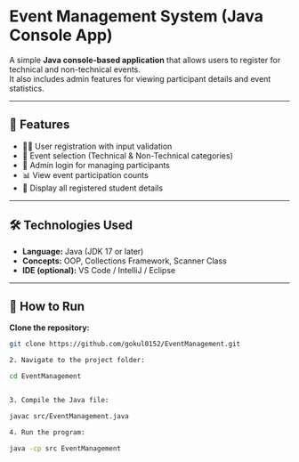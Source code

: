 # Event Management System (Java Console App) 

A simple **Java console-based application** that allows users to register for technical and non-technical events.  
It also includes admin features for viewing participant details and event statistics.

---

## 🌟 Features
- 🧍‍♀️ User registration with input validation  
- 🧾 Event selection (Technical & Non-Technical categories)  
- 🔐 Admin login for managing participants  
- 📊 View event participation counts  
- 🏫 Display all registered student details  

---

## 🛠️ Technologies Used
- **Language:** Java (JDK 17 or later)  
- **Concepts:** OOP, Collections Framework, Scanner Class  
- **IDE (optional):** VS Code / IntelliJ / Eclipse  

---

## 🚀 How to Run

**Clone the repository:**
   ```bash
   git clone https://github.com/gokul0152/EventManagement.git
   
2. Navigate to the project folder:

   cd EventManagement


3. Compile the Java file:

   javac src/EventManagement.java

4. Run the program:

   java -cp src EventManagement

